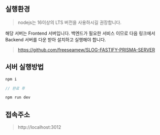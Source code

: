 ## 실행환경

> nodejs는 16이상의 LTS 버전을 사용하시길 권장합니다. 

해당 서버는 Frontend 서버입니다. 백엔드가 필요한 서비스 이므로 다음 링크에서 Backend 서버를 다운 받아 설치하고 실행해야 합니다. 

> https://github.com/freeseamew/SLOG-FASTIFY-PRISMA-SERVER



## 서버 실행방법

```js
npm i 

// 완료 후

npm run dev
```

## 접속주소

> http://localhost:3012